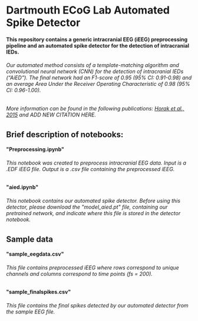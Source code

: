 # Dartmouth ECoG Lab Automated Spike Detector

#### This repository contains a generic intracranial EEG (iEEG) preprocessing pipeline and an automated spike detector for the detection of intracranial IEDs. 
###### Our automated method consists of a template-matching algorithm and convolutional neural network (CNN) for the detection of intracranial IEDs (“AiED”). The final network had an F1-score of 0.95 (95% CI: 0.91-0.98) and an average Area Under the Receiver Operating Characteristic of 0.98 (95% CI: 0.96-1.00). 
###### More information can be found in the following publications: [Horak et al., 2015](https://www.spiedigitallibrary.org/conference-proceedings-of-spie/9600/96000N/Implementation-and-evaluation-of-an-interictal-spike-detector/10.1117/12.2189248.full?SSO=1) and ADD NEW CITATION HERE.


## Brief description of notebooks:
#### "Preprocessing.ipynb"
###### This notebook was created to preprocess intracranial EEG data. Input is a .EDF iEEG file. Output is a .csv file containing the preprocessed iEEG.
#### "aied.ipynb" 
###### This notebook contains our automated spike detector. Before using this detector, please download the "model_aied.pt" file, containing our pretrained network, and indicate where this file is stored in the detector notebook.


## Sample data
#### "sample_eegdata.csv" 
###### This file contains preprocessed iEEG where rows correspond to unique channels and columns correspond to time points (fs = 200). 
#### "sample_finalspikes.csv"
###### This file contains the final spikes detected by our automated detector from the sample EEG file. 

